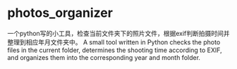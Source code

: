 # photos_organizer
一个python写的小工具，检查当前文件夹下的照片文件，根据exif判断拍摄时间并整理到相应年月文件夹中。
A small tool written in Python checks the photo files in the current folder, determines the shooting time according to EXIF, and organizes them into the corresponding year and month folder.

